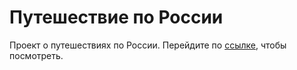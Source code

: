 # Путешествие по России
Проект о путешествиях по России.
Перейдите по [ссылке](https://mysoulterious.github.io/russian-travel/), чтобы посмотреть.


